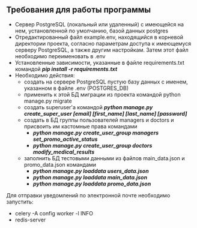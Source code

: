 

## Требования для работы программы
- Сервер PostgreSQL (локальный или удаленный) с имеющейся на нем, установленной по умолчанию, базой данных postgres
- Отредактированный файл example.env, находящийся в корневой директории проекта, согласно параметрам доступа к
имеющемуся серверу PostgreSQL, а также другим настройкам. Затем этот файл необходимо переименовать в .env
- Установленные зависимости, указанные в файле requirements.txt командой ***pip install -r requirements.txt***
- Необходимо действия:
  - создать на сервере PostgreSQL пустую базу данных с именем, указанном в файле .env (POSTGRES_DB)
  - применить к этой БД миграции из проекта командой python manage.py migrate
  - создать superuser'а командой ***python manage.py create_super_user [email] [first_name] [last_name] [password]***
  - создать в БД группы пользователей managers и doctors и присвоить им кастомные права командами
    - ***python manage.py create_user_group managers set_promo_active_status*** 
    - ***python manage.py create_user_group doctors modify_medical_results***
  - заполнить БД тестовыми данными из файлов main_data.json и promo_data.json командами
    - ***python manage.py loaddata users_data.json***
    - ***python manage.py loaddata main_data.json***
    - ***python manage.py loaddata promo_data.json*** 

Для отправки уведомлений по электронной почте необходимо запустить:
- celery -A config worker -l INFO
- redis-server
